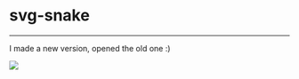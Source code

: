 # svg-snake
---
I made a new version, opened the old one :)

<img src="https://sneaky.ikysu.workers.dev/" /><br>
